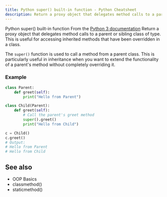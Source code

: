 ```yaml
---
title: Python super() built-in function - Python Cheatsheet
description: Return a proxy object that delegates method calls to a parent or sibling class of type. This is useful for accessing inherited methods that have been overridden in a class.
---
```


<base-title :title="frontmatter.title" :description="frontmatter.description">
Python super() built-in function
</base-title>

<base-disclaimer>
  <base-disclaimer-title>
    From the <a target="_blank" href="https://docs.python.org/3/library/functions.html#super">Python 3 documentation</a>
  </base-disclaimer-title>
  <base-disclaimer-content>
    Return a proxy object that delegates method calls to a parent or sibling class of type. This is useful for accessing inherited methods that have been overridden in a class.
  </base-disclaimer-content>
</base-disclaimer>

The `super()` function is used to call a method from a parent class. This is particularly useful in inheritance when you want to extend the functionality of a parent's method without completely overriding it.

### Example

```python
class Parent:
    def greet(self):
        print("Hello from Parent")

class Child(Parent):
    def greet(self):
        # Call the parent's greet method
        super().greet()
        print("Hello from Child")

c = Child()
c.greet()
# Output:
# Hello from Parent
# Hello from Child
```

## See also

- <router-link to="/cheatsheet/oop-basics/">OOP Basics</router-link>
- <router-link to="/builtin/classmethod/">classmethod()</router-link>
- <router-link to="/builtin/staticmethod/">staticmethod()</router-link>
